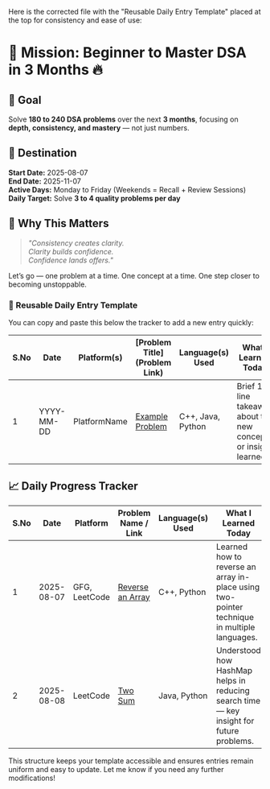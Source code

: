 Here is the corrected file with the "Reusable Daily Entry Template" placed at the top for consistency and ease of use:

# 🚀 Mission: Beginner to Master DSA in 3 Months 🔥

## 🎯 Goal
Solve **180 to 240 DSA problems** over the next **3 months**, focusing on **depth, consistency, and mastery** — not just numbers.

## 📌 Destination
**Start Date:** 2025-08-07  
**End Date:** 2025-11-07  
**Active Days:** Monday to Friday (Weekends = Recall + Review Sessions)  
**Daily Target:** Solve **3 to 4 quality problems per day**

## 🧠 Why This Matters
> _"Consistency creates clarity.  
Clarity builds confidence.  
Confidence lands offers."_

Let’s go — one problem at a time. One concept at a time. One step closer to becoming unstoppable.

### 🔁 Reusable Daily Entry Template


You can copy and paste this below the tracker to add a new entry quickly:

| S.No | Date       | Platform(s)  | [Problem Title](Problem Link)                                        | Language(s) Used | What I Learned Today                                                                     | Code Snippet / Notes                          | TC   | SC   | Why TC & SC                                            |
|-------|------------|--------------|----------------------------------------------------------------------|------------------|-----------------------------------------------------------------------------------------|-----------------------------------------------|-------|-------|--------------------------------------------------------|
| 1     | YYYY-MM-DD | PlatformName | [Example Problem](https://example.com)                              | C++, Java, Python | Brief 1–2 line takeaway about the new concept or insight learned                         | Key code snippet, pattern, or notable trick  | O(?)  | O(?)  | Explanation of time complexity (TC) and space complexity (SC) |


## 📈 Daily Progress Tracker

| S.No | Date       | Platform      | Problem Name / Link                                                                 | Language(s) Used | What I Learned Today                                                                       | Code Snippet / Notes                              | TC   | SC   | Why TC & SC                                           |
|------|------------|---------------|--------------------------------------------------------------------------------------|------------------|---------------------------------------------------------------------------------------------|---------------------------------------------------|------|------|--------------------------------------------------------|
| 1    | 2025-08-07 | GFG, LeetCode | [Reverse an Array](https://www.geeksforgeeks.org/write-a-program-to-reverse-an-array/) | C++, Python       | Learned how to reverse an array in-place using two-pointer technique in multiple languages. | See `problems/2025-08-07/notes.md`                | O(n) | O(1) | Each element is swapped once using 2 pointers — no extra space |
| 2    | 2025-08-08 | LeetCode      | [Two Sum](https://leetcode.com/problems/two-sum/)                                    | Java, Python      | Understood how HashMap helps in reducing search time — key insight for future problems.     | `map[target - nums[i]]` for quick lookup          | O(n) | O(n) | One pass through array + HashMap storage for lookups |

This structure keeps your template accessible and ensures entries remain uniform and easy to update. Let me know if you need any further modifications!